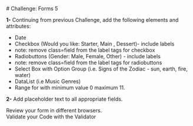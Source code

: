 # Challenge: Forms 5

**1-**  Continuing from previous Challenge,  add the following elements and attributes:

- Date
- Checkbox (Would you like: Starter, Main , Dessert)- include labels
- note: remove class=field from the label tags for checkbox 
- Radiobuttons (Gender: Male, Female, Other) - include labels
- note: remove class=field from the label tags for radiobuttons
- Select Box with Option Group (i.e. Signs of the Zodiac - sun, earth, fire, water)
- DataList (i.e Music Genres)
- Range for with minimum value 0 maximum 11.

**2-**  Add placeholder text to all appropriate fields.

Review your form in different browsers.  
Validate your Code with the Validator  
